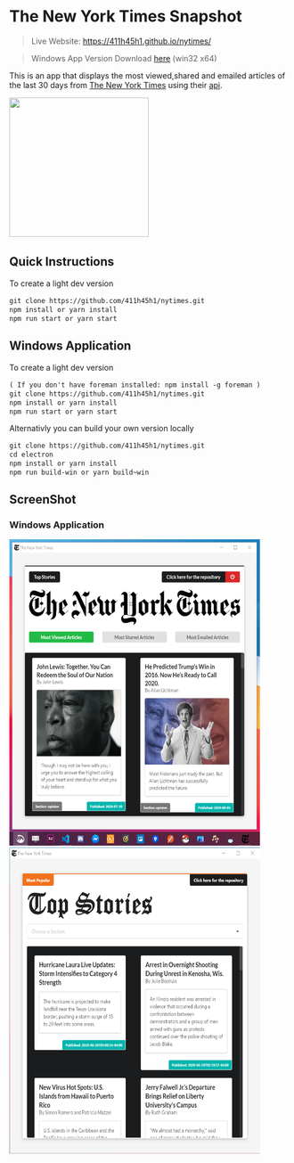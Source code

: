 # The New York Times Snapshot

> Live Website: https://411h45h1.github.io/nytimes/   

> Windows App Version Download [here](https://drive.google.com/file/d/1T3rpNWmfgOPKD_5EBAT9rD0j9iJVBn9l/view?usp=sharing) (win32 x64)

This is an app that displays the most viewed,shared and emailed articles of the last 30 days from [The New York Times](https://www.nytimes.com/) using their [api](https://developer.nytimes.com/).

<img src='https://media3.giphy.com/media/kI91JqYXz3I8DFs5fx/giphy.gif' height='250' width='250' ></img>

## Quick Instructions

To create a light dev version

```
git clone https://github.com/411h45h1/nytimes.git
npm install or yarn install
npm run start or yarn start
```

## Windows Application
To create a light dev version

```
( If you don't have foreman installed: npm install -g foreman )
git clone https://github.com/411h45h1/nytimes.git
npm install or yarn install
npm run start or yarn start
```

Alternativly you can build your own version locally   

```
git clone https://github.com/411h45h1/nytimes.git
cd electron
npm install or yarn install
npm run build-win or yarn build~win
```
## ScreenShot

### Windows Application

<p float="left">
<img src='./github/electron1.png' height='550' width='450' ></img>
<img src='./github/electron2.png' height='550' width='450' ></img> 
</p>

